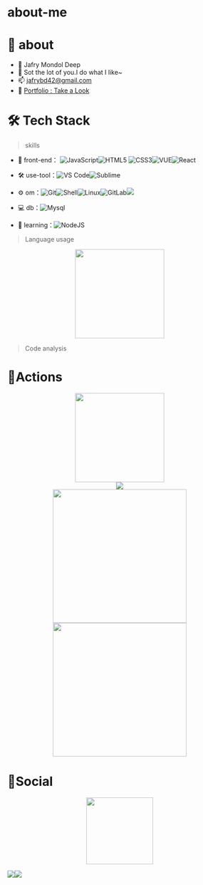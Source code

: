 # about-me
# 🚀 about

- 🤔 Jafry Mondol Deep
- 💬 Sot the lot of you.I do what I like~
- 📫 jafrybd42@gmail.com
- 🚀 [Portfolio : Take a Look](https://jafry.netlify.app)



# 🛠 Tech Stack

> skills

- 👯 front-end： ![JavaScript](https://img.shields.io/badge/-JavaScript-yellow?style=flat-circle&logo=javascript)![HTML5](https://img.shields.io/badge/-HTML5-yellow?style=flat-circle&logo=html5) ![CSS3](https://img.shields.io/badge/-CSS3-yellow?style=flat-circle&logo=css3)![VUE](https://img.shields.io/badge/-VUE-blue?style=flat-circle&logo=VUE)![React](https://img.shields.io/badge/-VUE-blue?style=flat-circle&logo=React)

- :hammer_and_wrench: use-tool：![VS Code](https://img.shields.io/badge/-VSCode-blue?style=flat-circle&logo=VSCode)![Sublime](https://img.shields.io/badge/-VSCode-blue?style=flat-circle&logo=Sublime)

- ⚙️ om：![Git](https://img.shields.io/badge/-Git-yellow?style=flat-circle&logo=git)![Shell](https://img.shields.io/badge/-Shell-red?style=flat-circle&logo=shell)![Linux](https://img.shields.io/badge/-Linux-gray?style=flat-circle&logo=Linux)![GitLab](https://img.shields.io/badge/-GitLab-orange?style=flat-circle&logo=GitLab)![](https://img.shields.io/badge/-GitHub-black?style=flat-circle&logo=GitHub)

- 💻 db：![Mysql](https://img.shields.io/badge/-Mysql-white?style=flat-circle&logo=mysql)

- 🌱 learning：![NodeJS](https://img.shields.io/badge/-NodeJS-green?style=flat-circle&logo=Nodejs)


> Language usage

<div align="center">
    <img height="200px" src="https://github-readme-stats-api-holic-x.vercel.app/api/top-langs/?username=jafrydeep&theme=gruvbox_light&layout=compact"/>
</div>


> Code analysis

<!-- START_SECTION:waka -->
<!-- END_SECTION:waka -->



# 🔭Actions

<div align="center">
    <img height="200px" src="https://github-readme-streak-stats.herokuapp.com/?user=jafrydeep"/>
</div>
<div align="center">
	<img src="https://cdn.jsdelivr.net/gh/jafrydeep/jafrydeep/assets/github-contribution-grid-snake.svg" />
</div>

<div align="center">
    <img height="300px" src="https://activity-graph.herokuapp.com/graph?username=jafrydeep&theme=github"/>
</div>

<div align="center">
    <img height="300px" src="https://metrics.lecoq.io/holic-x?template=classic&config.timezone=Asia%2FDhaka"/>
</div>

# 🌱Social

<div align="center">
    <img height="150px" src="https://github-profile-trophy.vercel.app/?username=jafrydeep&&title=MultiLanguage,Repositories,Commits&column=3&margin-w=30&margin-h=15"/>
</div>

![](https://stats.justsong.cn/api/github?username=jafrydeep)![](https://stats.justsong.cn/api/zhihu?username=jafrydeep)
